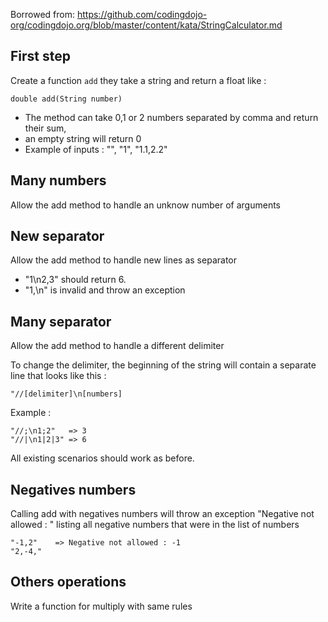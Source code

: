 Borrowed from:
https://github.com/codingdojo-org/codingdojo.org/blob/master/content/kata/StringCalculator.md


## First step 
    
Create a function `add` they take a string and return a float like :

    double add(String number)

* The method can take 0,1 or 2 numbers separated by comma and return their sum,
* an empty string will return 0
* Example of inputs : "", "1", "1.1,2.2"

## Many numbers

Allow the add method to handle an unknow number of arguments

## New separator

Allow the add method to handle new lines as separator

* "1\n2,3" should return 6.
* "1,\n" is invalid and throw an exception

## Many separator

Allow the add method to handle a different delimiter

To change the delimiter, the beginning of the string will contain a separate line that looks like this : 

    "//[delimiter]\n[numbers]

Example : 

    "//;\n1;2"   => 3
    "//|\n1|2|3" => 6

All existing scenarios should work as before.

## Negatives numbers

Calling add with negatives numbers will throw an exception "Negative not allowed : " listing all negative numbers that were in the list of numbers

    "-1,2"    => Negative not allowed : -1
    "2,-4,"

## Others operations

Write a function for multiply with same rules
